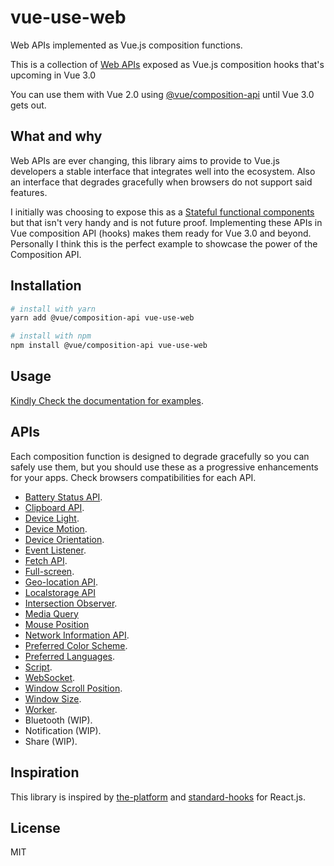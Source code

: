 # vue-use-web

Web APIs implemented as Vue.js composition functions.

This is a collection of [Web APIs](https://developer.mozilla.org/en-US/docs/Web/API) exposed as Vue.js composition hooks that's upcoming in Vue 3.0

You can use them with Vue 2.0 using [@vue/composition-api](https://github.com/vuejs/composition-api) until Vue 3.0 gets out.

## What and why

Web APIs are ever changing, this library aims to provide to Vue.js developers a stable interface that integrates well into the ecosystem. Also an interface that degrades gracefully when browsers do not support said features.

I initially was choosing to expose this as a [Stateful functional components](https://logaretm.com/blog/2019-06-29-stateful-functional-components/) but that isn't very handy and is not future proof. Implementing these APIs in Vue composition API (hooks) makes them ready for Vue 3.0 and beyond. Personally I think this is the perfect example to showcase the power of the Composition API.

## Installation

```bash
# install with yarn
yarn add @vue/composition-api vue-use-web

# install with npm
npm install @vue/composition-api vue-use-web
```

## Usage

[Kindly Check the documentation for examples](https://logaretm.github.io/vue-use-web/).

## APIs

Each composition function is designed to degrade gracefully so you can safely use them, but you should use these as a progressive enhancements for your apps. Check browsers compatibilities for each API.

- [Battery Status API](https://logaretm.github.io/vue-use-web/guide/battery.html).
- [Clipboard API](https://logaretm.github.io/vue-use-web/guide/clipboard.html).
- [Device Light](https://logaretm.github.io/vue-use-web/guide/device-light.html).
- [Device Motion](https://logaretm.github.io/vue-use-web/guide/device-motion.html).
- [Device Orientation](https://logaretm.github.io/vue-use-web/guide/device-orientation.html).
- [Event Listener](https://logaretm.github.io/vue-use-web/guide/event-listener.html).
- [Fetch API](https://logaretm.github.io/vue-use-web/guide/fetch.html).
- [Full-screen](https://logaretm.github.io/vue-use-web/guide/fullscreen.html).
- [Geo-location API](https://logaretm.github.io/vue-use-web/guide/geolocation.html).
- [Localstorage API](https://logaretm.github.io/vue-use-web/guide/local-storage.html)
- [Intersection Observer](https://logaretm.github.io/vue-use-web/guide/intersection-observer.html).
- [Media Query](https://logaretm.github.io/vue-use-web/guide/media-query.html)
- [Mouse Position](https://logaretm.github.io/vue-use-web/guide/mouse-position.html)
- [Network Information API](https://logaretm.github.io/vue-use-web/guide/network.html).
- [Preferred Color Scheme](https://logaretm.github.io/vue-use-web/guide/preferred-color-scheme.html).
- [Preferred Languages](https://logaretm.github.io/vue-use-web/guide/preferred-languages.html).
- [Script](https://logaretm.github.io/vue-use-web/guide/script.html).
- [WebSocket](https://logaretm.github.io/vue-use-web/guide/websocket.html).
- [Window Scroll Position](https://logaretm.github.io/vue-use-web/guide/scroll-position.html).
- [Window Size](https://logaretm.github.io/vue-use-web/guide/window-size.html).
- [Worker](https://logaretm.github.io/vue-use-web/guide/worker.html).
- Bluetooth (WIP).
- Notification (WIP).
- Share (WIP).

## Inspiration

This library is inspired by [the-platform](https://github.com/palmerhq/the-platform) and [standard-hooks](https://github.com/kripod/standard-hooks) for React.js.

## License

MIT
